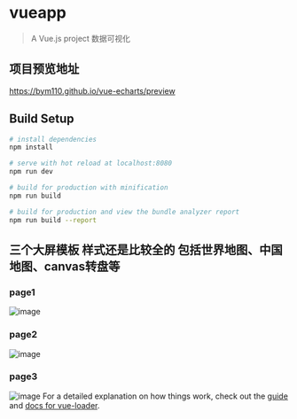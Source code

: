 # vueapp

> A Vue.js project
数据可视化
## 项目预览地址
https://bym110.github.io/vue-echarts/preview
## Build Setup

``` bash
# install dependencies
npm install

# serve with hot reload at localhost:8080
npm run dev

# build for production with minification
npm run build

# build for production and view the bundle analyzer report
npm run build --report
```
## 三个大屏模板 样式还是比较全的 包括世界地图、中国地图、canvas转盘等
### page1 
![image](https://github.com/bym110/vue-echarts/blob/master/src/assets/page1.jpg)
### page2 
![image](https://github.com/bym110/vue-echarts/blob/master/src/assets/page2.jpg)
### page3 
![image](https://github.com/bym110/vue-echarts/blob/master/src/assets/page3.jpg)
For a detailed explanation on how things work, check out the [guide](http://vuejs-templates.github.io/webpack/) and [docs for vue-loader](http://vuejs.github.io/vue-loader).
